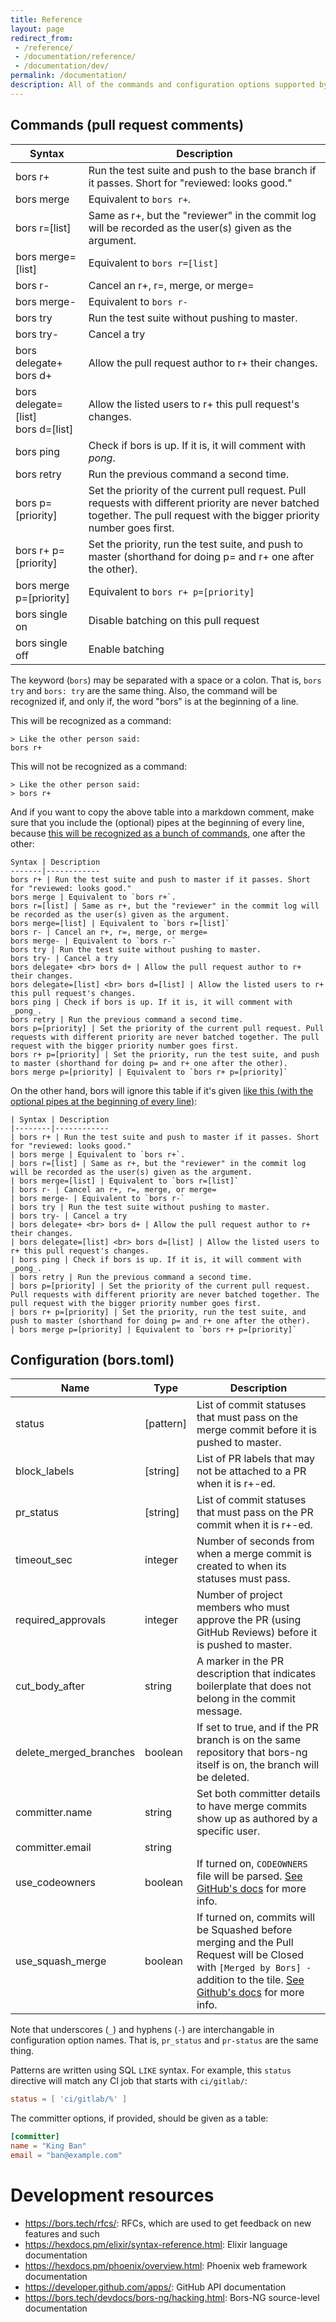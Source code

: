 ```yaml
---
title: Reference
layout: page
redirect_from:
 - /reference/
 - /documentation/reference/
 - /documentation/dev/
permalink: /documentation/
description: All of the commands and configuration options supported by bors-ng
---
```


## Commands (pull request comments)

| Syntax | Description |
|--------|-------------|
| bors r+ | Run the test suite and push to the base branch if it passes. Short for "reviewed: looks good."
| bors merge | Equivalent to `bors r+`.
| bors r=[list] | Same as r+, but the "reviewer" in the commit log will be recorded as the user(s) given as the argument.
| bors merge=[list] | Equivalent to `bors r=[list]`
| bors r- | Cancel an r+, r=, merge, or merge=
| bors merge- | Equivalent to `bors r-`
| bors try | Run the test suite without pushing to master.
| bors try- | Cancel a try
| bors delegate+ <br> bors d+ | Allow the pull request author to r+ their changes.
| bors delegate=[list] <br> bors d=[list] | Allow the listed users to r+ this pull request's changes.
| bors ping | Check if bors is up. If it is, it will comment with _pong_.
| bors retry | Run the previous command a second time.
| bors p=[priority] | Set the priority of the current pull request. Pull requests with different priority are never batched together. The pull request with the bigger priority number goes first.
| bors r+ p=[priority] | Set the priority, run the test suite, and push to master (shorthand for doing p= and r+ one after the other).
| bors merge p=[priority] | Equivalent to `bors r+ p=[priority]`
| bors single on | Disable batching on this pull request
| bors single off | Enable batching

The keyword (`bors`) may be separated with a space or a colon. That is, `bors try` and `bors: try` are the same thing.
Also, the command will be recognized if, and only if, the word "bors" is at the beginning of a line.

This will be recognized as a command:

    > Like the other person said:
    bors r+

This will not be recognized as a command:

    > Like the other person said:
    > bors r+

And if you want to copy the above table into a markdown comment, make sure that you include the (optional) pipes at the beginning of every line, because [this will be recognized as a bunch of commands](https://github.com/behnam/rust-unic/pull/172#issuecomment-334326508), one after the other:

    Syntax | Description
    -------|------------
    bors r+ | Run the test suite and push to master if it passes. Short for "reviewed: looks good."
    bors merge | Equivalent to `bors r+`.
    bors r=[list] | Same as r+, but the "reviewer" in the commit log will be recorded as the user(s) given as the argument.
    bors merge=[list] | Equivalent to `bors r=[list]`
    bors r- | Cancel an r+, r=, merge, or merge=
    bors merge- | Equivalent to `bors r-`
    bors try | Run the test suite without pushing to master.
    bors try- | Cancel a try
    bors delegate+ <br> bors d+ | Allow the pull request author to r+ their changes.
    bors delegate=[list] <br> bors d=[list] | Allow the listed users to r+ this pull request's changes.
    bors ping | Check if bors is up. If it is, it will comment with _pong_.
    bors retry | Run the previous command a second time.
    bors p=[priority] | Set the priority of the current pull request. Pull requests with different priority are never batched together. The pull request with the bigger priority number goes first.
    bors r+ p=[priority] | Set the priority, run the test suite, and push to master (shorthand for doing p= and r+ one after the other).
    bors merge p=[priority] | Equivalent to `bors r+ p=[priority]`

On the other hand, bors will ignore this table if it's given [like this (with the optional pipes at the beginning of every line)](https://github.com/notriddle/test_repo/pull/118#issuecomment-334333878):



    | Syntax | Description
    |--------|------------
    | bors r+ | Run the test suite and push to master if it passes. Short for "reviewed: looks good."
    | bors merge | Equivalent to `bors r+`.
    | bors r=[list] | Same as r+, but the "reviewer" in the commit log will be recorded as the user(s) given as the argument.
    | bors merge=[list] | Equivalent to `bors r=[list]`
    | bors r- | Cancel an r+, r=, merge, or merge=
    | bors merge- | Equivalent to `bors r-`
    | bors try | Run the test suite without pushing to master.
    | bors try- | Cancel a try
    | bors delegate+ <br> bors d+ | Allow the pull request author to r+ their changes.
    | bors delegate=[list] <br> bors d=[list] | Allow the listed users to r+ this pull request's changes.
    | bors ping | Check if bors is up. If it is, it will comment with _pong_.
    | bors retry | Run the previous command a second time.
    | bors p=[priority] | Set the priority of the current pull request. Pull requests with different priority are never batched together. The pull request with the bigger priority number goes first.
    | bors r+ p=[priority] | Set the priority, run the test suite, and push to master (shorthand for doing p= and r+ one after the other).
    | bors merge p=[priority] | Equivalent to `bors r+ p=[priority]`

## Configuration (bors.toml)

| Name                   | Type        | Description |
|------------------------|-------------|-------------|
| status                 | \[pattern\] | List of commit statuses that must pass on the merge commit before it is pushed to master.
| block_labels           | \[string\]  | List of PR labels that may not be attached to a PR when it is r+-ed.
| pr_status              | \[string\]  | List of commit statuses that must pass on the PR commit when it is r+-ed.
| timeout_sec            | integer     | Number of seconds from when a merge commit is created to when its statuses must pass.
| required_approvals     | integer     | Number of project members who must approve the PR (using GitHub Reviews) before it is pushed to master.
| cut_body_after         | string      | A marker in the PR description that indicates boilerplate that does not belong in the commit message.
| delete_merged_branches | boolean     | If set to true, and if the PR branch is on the same repository that bors-ng itself is on, the branch will be deleted.
| committer.name         | string      | Set both committer details to have merge commits show up as authored by a specific user. |
| committer.email        | string      | |
| use_codeowners         | boolean     | If turned on, `CODEOWNERS` file will be parsed. [See GitHub's docs](https://help.github.com/en/articles/about-code-owners) for more info. |
| use_squash_merge       | boolean     | If turned on, commits will be Squashed before merging and the Pull Request will be Closed with `[Merged by Bors] - ` addition to the tile. [See Github's docs](https://help.github.com/en/articles/about-pull-request-merges#squash-and-merge-your-pull-request-commits) for more info. |

Note that underscores (`_`) and hyphens (`-`) are interchangable in configuration option names. That is, `pr_status` and `pr-status` are the same thing.

Patterns are written using SQL `LIKE` syntax. For example, this `status` directive will match any CI job that starts with `ci/gitlab/`:

```toml
status = [ 'ci/gitlab/%' ]
```

The committer options, if provided, should be given as a table:

```toml
[committer]
name = "King Ban"
email = "ban@example.com"
```

# Development resources

* <https://bors.tech/rfcs/>: RFCs, which are used to get feedback on new features and such
* <https://hexdocs.pm/elixir/syntax-reference.html>: Elixir language documentation
* <https://hexdocs.pm/phoenix/overview.html>: Phoenix web framework documentation
* <https://developer.github.com/apps/>: GitHub API documentation
* <https://bors.tech/devdocs/bors-ng/hacking.html>: Bors-NG source-level documentation
